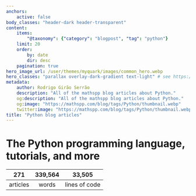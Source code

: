```yaml
---
anchors:
    active: false
body_classes: "header-dark header-transparent"
content:
    items:
        "@taxonomy": {"category": "blogpost", "tag": "python"}
    limit: 20
    order:
        by: date
        dir: desc
    pagination: true
hero_image_url: /user/themes/myquark/images/common_hero.webp
hero_classes: "parallax overlay-dark-gradient text-light" # see https://demo.getgrav.org/blog-skeleton/blog/hero-classes
metadata:
    author: Rodrigo Girão Serrão
    description: "All of the mathspp blog articles about Python."
    og:description: "All of the mathspp blog articles about Python."
    og:image: "https://mathspp.com/blog/tags/Python/thumbnail.webp"
    twitter:image: "https://mathspp.com/blog/tags/Python/thumbnail.webp"
title: "Python blog articles"
---
```



# The Python programming language, tutorials, and more


<table class="stats-table">
    <thead>
        <tr>
            <th style="text-align: center;">271</th>
            <th style="text-align: center;">339,564</th>
            <th style="text-align: center;">33,505</th>
        </tr>
    </thead>
    <tbody>
        <tr>
            <td style="text-align: center;">articles</td>
            <td style="text-align: center;">words</td>
            <td style="text-align: center;">lines of code</td>
        </tr>
    </tbody>
</table>
